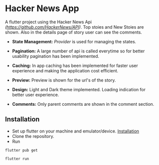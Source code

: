 # Hacker News App

A flutter project using the Hacker News Api *(https://github.com/HackerNews/API)*. Top stoies and New Stoies are shown. Also in the details page of story user can see the comments.


* **State Management:** *Provider* is used for managing the states.
* **Pagination:** A large number of api is called everytime so for better usability pagination has been implemented.
* **Caching:** In app caching has been implemented for faster user experience and making the application cost efficient.
* **Preview:** Preview is shown for the url's of the story.
* **Design:** Light and Dark theme implemented. Loading indication for better user experience.

* **Comments:** Only parent comments are shown in the comment section.


## Installation

* Set up flutter on your machine and emulator/device. [Installation](https://docs.flutter.dev/get-started/install)
* Clone the repository.
* Run 
```code 
flutter pub get

flutter run
```

